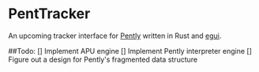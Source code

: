 # PentTracker

An upcoming tracker interface for [Pently](https://github.com/pinobatch/pently) written in Rust and [egui](https://github.com/emilk/egui).

##Todo:
 [] Implement APU engine
 [] Implement Pently interpreter engine
 [] Figure out a design for Pently's fragmented data structure
